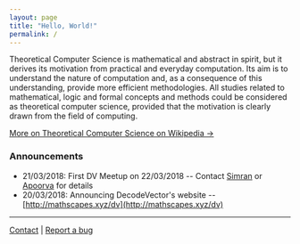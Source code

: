 ```yaml
---
layout: page
title: "Hello, World!"
permalink: /
---
```


Theoretical Computer Science is mathematical and abstract in spirit, but it derives its motivation from practical and everyday computation. Its aim is to understand the nature of computation and, as a consequence of this understanding, provide more efficient methodologies. All studies related to mathematical, logic and formal concepts and methods could be considered as theoretical computer science, provided that the motivation is clearly drawn from the field of computing.

[More on Theoretical Computer Science on Wikipedia →](https://en.wikipedia.org/wiki/Theoretical_computer_science)

### Announcements
- 21/03/2018: First DV Meetup on 22/03/2018 -- Contact [Simran](mailto:simran.singh9@yahoo.com) or [Apoorva](mailto:apoorva.a1998@gmail.com) for details
- 20/03/2018: Announcing DecodeVector's website --  [http://mathscapes.xyz/dv](http://mathscapes.xyz/dv)

-----
[Contact](mailto:grv@mathscapes.xyz) | [Report a bug](https://github.com/mathscapes/DecodeVector/issues)

